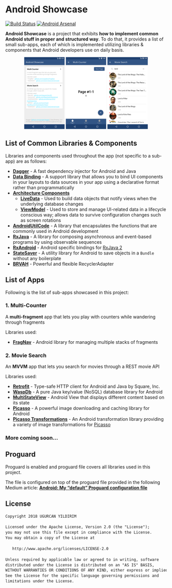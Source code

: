 # Android Showcase

[![Build Status](https://app.bitrise.io/app/4d4cf51c2dab8f0f/status.svg?token=kdN0gi9js4QkpVuhyKY0Aw)](https://app.bitrise.io/app/4d4cf51c2dab8f0f) [![Android Arsenal](https://img.shields.io/badge/Android%20Arsenal-Android%20Showcase-blue.svg?style=flat)](https://android-arsenal.com/details/3/7392)

**Android Showcase** is a project that exhibits **how to implement common Android stuff in proper and structured way**. To do that, it provides a list of small sub-apps, each of which is implemented utilizing libraries & components that Android developers use on daily basis.

<p align="center">
<img src="stuff/ss1.png" width="25%"> <img src="stuff/ss2.png" width="25%"> <img src="stuff/ss3.png" width="25%">
</p>


## List of Common Libraries & Components

Libraries and components used throughout the app (not specific to a sub-app) are as follows:

- [**Dagger**](https://github.com/google/dagger) - A fast dependency injector for Android and Java
- [**Data Binding**](https://developer.android.com/topic/libraries/data-binding/) - A support library that allows you to bind UI components in your layouts to data sources in your app using a declarative format rather than programmatically
- [**Architecture Components**](https://developer.android.com/topic/libraries/architecture/)
  - [**LiveData**](https://developer.android.com/topic/libraries/architecture/livedata) - Used to build data objects that notify views when the underlying database changes
  - [**ViewModel**](https://developer.android.com/topic/libraries/architecture/viewmodel) - Used to store and manage UI-related data in a lifecycle conscious way; allows data to survive configuration changes such as screen rotations
- [**AndroidUtilCode**](https://github.com/Blankj/AndroidUtilCode) - A library that encapsulates the functions that are commonly used in Android development
- [**RxJava**](https://github.com/ReactiveX/RxJava) - A library for composing asynchronous and event-based programs by using observable sequences
- [**RxAndroid**](https://github.com/ReactiveX/RxAndroid) - Android specific bindings for [RxJava 2](http://github.com/ReactiveX/RxJava)
- [**StateSaver**](https://github.com/evernote/android-state) - A utility library for Android to save objects in a `Bundle` without any boilerplate
- [**BRVAH**](https://github.com/CymChad/BaseRecyclerViewAdapterHelper) - Powerful and flexible RecyclerAdapter



## List of Apps

Following is the list of sub-apps showcased in this project:

### 1. Multi-Counter

A **multi-fragment** app that lets you play with counters while wandering through fragments

Libraries used:
- [**FragNav**](https://github.com/ncapdevi/FragNav) - Android library for managing multiple stacks of fragments

### 2. Movie Search

An **MVVM** app that lets you search for movies through a REST movie API

Libraries used:
- [**Retrofit**](https://github.com/square/retrofit) - Type-safe HTTP client for Android and Java by Square, Inc.
- [**WaspDb**](https://github.com/rehacktive/waspdb) - A pure Java key/value (NoSQL) database library for Android
- [**MultiStateView**](https://github.com/Kennyc1012/MultiStateView) - Android View that displays different content based on its state
- [**Picasso**](https://github.com/square/picasso) - A powerful image downloading and caching library for Android
- [**Picasso Transformations**](https://github.com/wasabeef/picasso-transformations) - An Android transformation library providing a variety of image transformations for [Picasso](https://github.com/square/picasso)

### More coming soon...



## Proguard

Proguard is enabled and proguard file covers all libraries used in this project.

The file is configured on top of the proguard file provided in the following Medium article: [**Android: My “default” Proguard configuration file**](https://medium.com/code-procedure-and-rants/android-my-standard-proguard-ffeceaf65521)



## License

```tex
Copyright 2018 UGURCAN YILDIRIM

Licensed under the Apache License, Version 2.0 (the "License");
you may not use this file except in compliance with the License.
You may obtain a copy of the License at

   http://www.apache.org/licenses/LICENSE-2.0

Unless required by applicable law or agreed to in writing, software
distributed under the License is distributed on an "AS IS" BASIS,
WITHOUT WARRANTIES OR CONDITIONS OF ANY KIND, either express or implied.
See the License for the specific language governing permissions and
limitations under the License.
```
